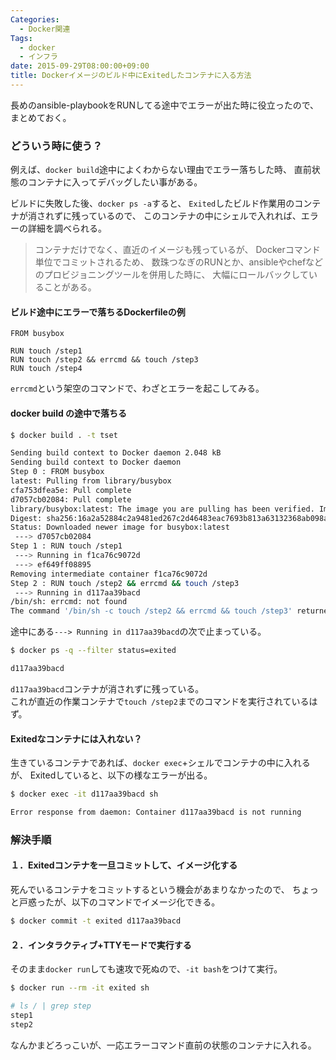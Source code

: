 ```yaml
---
Categories:
  - Docker関連
Tags:
  - docker
  - インフラ
date: 2015-09-29T08:00:00+09:00
title: Dockerイメージのビルド中にExitedしたコンテナに入る方法
---
```


長めのansible-playbookをRUNしてる途中でエラーが出た時に役立ったので、まとめておく。



### どういう時に使う？

例えば、`docker build`途中によくわからない理由でエラー落ちした時、
直前状態のコンテナに入ってデバッグしたい事がある。

ビルドに失敗した後、`docker ps -a`すると、
`Exited`したビルド作業用のコンテナが消されずに残っているので、
このコンテナの中にシェルで入れれば、エラーの詳細を調べられる。

> コンテナだけでなく、直近のイメージも残っているが、
> Dockerコマンド単位でコミットされるため、
> 数珠つなぎのRUNとか、ansibleやchefなどのプロビジョニングツールを併用した時に、
> 大幅にロールバックしていることがある。


#### ビルド途中にエラーで落ちるDockerfileの例

```docker
FROM busybox

RUN touch /step1
RUN touch /step2 && errcmd && touch /step3
RUN touch /step4
```

`errcmd`という架空のコマンドで、わざとエラーを起こしてみる。


#### docker build の途中で落ちる

```sh
$ docker build . -t tset

Sending build context to Docker daemon 2.048 kB
Sending build context to Docker daemon
Step 0 : FROM busybox
latest: Pulling from library/busybox
cfa753dfea5e: Pull complete
d7057cb02084: Pull complete
library/busybox:latest: The image you are pulling has been verified. Important: image verification is a tech preview feature and should not be relied on to provide security.
Digest: sha256:16a2a52884c2a9481ed267c2d46483eac7693b813a63132368ab098a71303f8a
Status: Downloaded newer image for busybox:latest
 ---> d7057cb02084
Step 1 : RUN touch /step1
 ---> Running in f1ca76c9072d
 ---> ef649ff08895
Removing intermediate container f1ca76c9072d
Step 2 : RUN touch /step2 && errcmd && touch /step3
 ---> Running in d117aa39bacd
/bin/sh: errcmd: not found
The command '/bin/sh -c touch /step2 && errcmd && touch /step3' returned a non-zero code: 127
```

途中にある`---> Running in d117aa39bacd`の次で止まっている。

```sh
$ docker ps -q --filter status=exited

d117aa39bacd
```

`d117aa39bacd`コンテナが消されずに残っている。  
これが直近の作業コンテナで`touch /step2`までのコマンドを実行されているはず。


#### Exitedなコンテナには入れない？

生きているコンテナであれば、`docker exec`+シェルでコンテナの中に入れるが、
Exitedしていると、以下の様なエラーが出る。

```sh
$ docker exec -it d117aa39bacd sh

Error response from daemon: Container d117aa39bacd is not running
```



### 解決手順

#### １．Exitedコンテナを一旦コミットして、イメージ化する

死んでいるコンテナをコミットするという機会があまりなかったので、
ちょっと戸惑ったが、以下のコマンドでイメージ化できる。

```sh
$ docker commit -t exited d117aa39bacd
```


#### ２．インタラクティブ+TTYモードで実行する

そのまま`docker run`しても速攻で死ぬので、`-it bash`をつけて実行。

```sh
$ docker run --rm -it exited sh
```

```sh
# ls / | grep step
step1
step2
```

なんかまどろっこいが、一応エラーコマンド直前の状態のコンテナに入れる。
